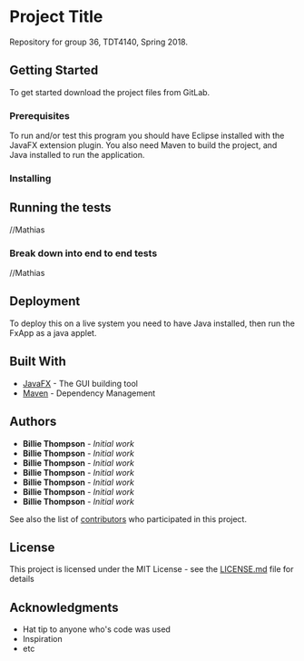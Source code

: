 # Project Title

Repository for group 36, TDT4140, Spring 2018.

## Getting Started

To get started download the project files from GitLab.

### Prerequisites

To run and/or test this program you should have Eclipse installed with the JavaFX extension plugin. You also need Maven to build the project, and Java installed to run the application.


### Installing



## Running the tests

//Mathias

### Break down into end to end tests

//Mathias


## Deployment

To deploy this on a live system you need to have Java installed, then run the FxApp as a java applet.

## Built With

* [JavaFX](http://www.oracle.com/technetwork/java/javase/overview/javafx-overview-2158620.html) - The GUI building tool
* [Maven](https://maven.apache.org/) - Dependency Management


## Authors

* **Billie Thompson** - *Initial work*
* **Billie Thompson** - *Initial work*
* **Billie Thompson** - *Initial work*
* **Billie Thompson** - *Initial work*
* **Billie Thompson** - *Initial work*
* **Billie Thompson** - *Initial work*
* **Billie Thompson** - *Initial work*

See also the list of [contributors](https://github.com/your/project/contributors) who participated in this project.

## License

This project is licensed under the MIT License - see the [LICENSE.md](LICENSE.md) file for details

## Acknowledgments

* Hat tip to anyone who's code was used
* Inspiration
* etc
